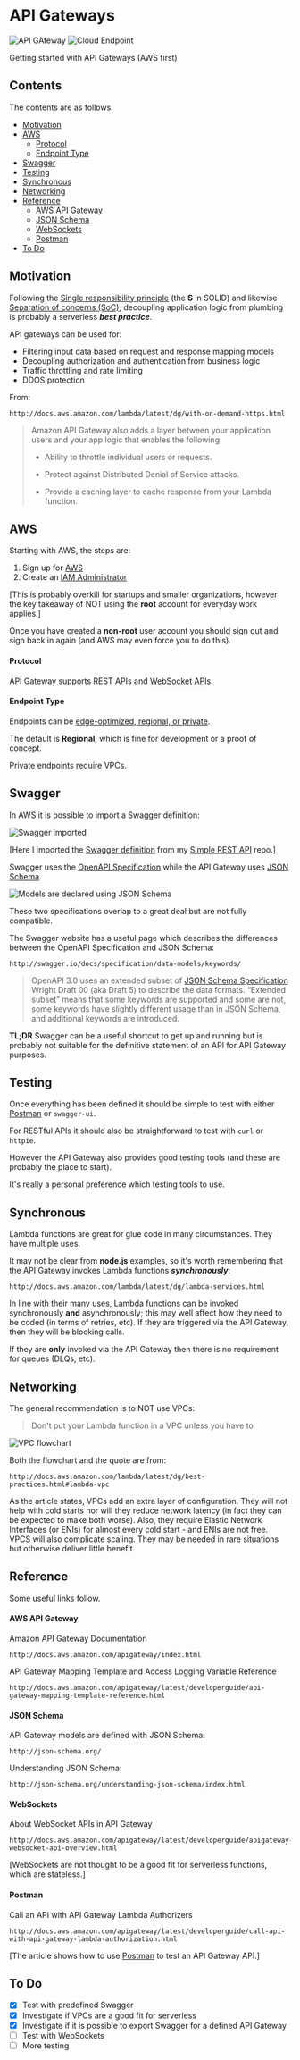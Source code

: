 # API Gateways

![API GAteway](images/ApplicationServices_AmazonAPIGateway.svg) ![Cloud Endpoint](images/Cloud_Endpoints.svg)

Getting started with API Gateways (AWS first)

## Contents

The contents are as follows.

* [Motivation](#motivation)
* [AWS](#aws)
    * [Protocol](#protocol)
    * [Endpoint Type](#endpoint-type)
* [Swagger](#swagger)
* [Testing](#testing)
* [Synchronous](#synchronous)
* [Networking](#networking)
* [Reference](#reference)
    * [AWS API Gateway](#aws-api-gateway)
    * [JSON Schema](#json-schema)
    * [WebSockets](#websockets)
    * [Postman](#postman)
* [To Do](#to-do)

## Motivation

Following the [Single responsibility principle](http://en.wikipedia.org/wiki/Single_responsibility_principle)
(the __S__ in SOLID) and likewise [Separation of concerns (SoC)](http://en.wikipedia.org/wiki/Separation_of_concerns),
decoupling application logic from plumbing is probably a serverless ___best practice___.

API gateways can be used for:

* Filtering input data based on request and response mapping models
* Decoupling authorization and authentication from business logic
* Traffic throttling and rate limiting
* DDOS protection

From:

    http://docs.aws.amazon.com/lambda/latest/dg/with-on-demand-https.html

> Amazon API Gateway also adds a layer between your application users and your app logic that enables the following:
>
> * Ability to throttle individual users or requests.
>
> * Protect against Distributed Denial of Service attacks.
>
> * Provide a caching layer to cache response from your Lambda function.

## AWS

Starting with AWS, the steps are:

1. Sign up for [AWS](http://aws.amazon.com/)
2. Create an [IAM Administrator](http://docs.aws.amazon.com/IAM/latest/UserGuide/getting-started_create-admin-group.html)

[This is probably overkill for startups and smaller organizations, however the key takeaway of NOT using the __root__ account for everyday work applies.]

Once you have created a __non-root__ user account you should sign out and sign back in again (and AWS may even force you to do this).

#### Protocol

API Gateway supports REST APIs and [WebSocket APIs](#websockets).

#### Endpoint Type

Endpoints can be [edge-optimized, regional, or private](http://docs.aws.amazon.com/apigateway/latest/developerguide/api-gateway-api-endpoint-types.html).

The default is __Regional__, which is fine for development or a proof of concept.

Private endpoints require VPCs.

## Swagger

In AWS it is possible to import a Swagger definition:

![Swagger imported](images/Swagger_imported.png)

[Here I imported the [Swagger definition](swagger.json) from my [Simple REST API](http://github.com/mramshaw/Simple-REST-API) repo.]

Swagger uses the [OpenAPI Specification](http://swagger.io/specification/) while the API Gateway uses [JSON Schema](#json-schema).

![Models are declared using JSON Schema](images/Model_JSON_Schema.png)

These two specifications overlap to a great deal but are not fully compatible.

The Swagger website has a useful page which describes the differences between the OpenAPI Specification and JSON Schema:

    http://swagger.io/docs/specification/data-models/keywords/

> OpenAPI 3.0 uses an extended subset of [JSON Schema Specification](http://json-schema.org/) Wright Draft 00 (aka Draft 5)
> to describe the data formats. “Extended subset” means that some keywords are supported and
> some are not, some keywords have slightly different usage than in JSON Schema, and additional
> keywords are introduced.

__TL;DR__ Swagger can be a useful shortcut to get up and running but is probably not suitable for the definitive statement
of an API for API Gateway purposes.

## Testing

Once everything has been defined it should be simple to test with either [Postman](#postman) or `swagger-ui`.

For RESTful APIs it should also be straightforward to test with `curl` or `httpie`.

However the API Gateway also provides good testing tools (and these are probably the place to start).

It's really a personal preference which testing tools to use.

## Synchronous

Lambda functions are great for glue code in many circumstances. They have multiple uses.

It may not be clear from __node.js__ examples, so it's worth remembering that the API Gateway
invokes Lambda functions ___synchronously___:

    http://docs.aws.amazon.com/lambda/latest/dg/lambda-services.html

In line with their many uses, Lambda functions can be invoked synchronously __and__ asynchronously;
this may well affect how they need to be coded (in terms of retries, etc). If they are triggered via
the API Gateway, then they will be blocking calls.

If they are __only__ invoked via the API Gateway then there is no requirement for queues (DLQs,
etc).

## Networking

The general recommendation is to NOT use VPCs:

> Don't put your Lambda function in a VPC unless you have to

![VPC flowchart](images/VPC-flowchart4.png)

Both the flowchart and the quote are from:

    http://docs.aws.amazon.com/lambda/latest/dg/best-practices.html#lambda-vpc

As the article states, VPCs add an extra layer of configuration. They will not help with cold starts
nor will they reduce network latency (in fact they can be expected to make both worse). Also, they
require Elastic Network Interfaces (or ENIs) for almost every cold start - and ENIs are not free.
VPCS will also complicate scaling. They may be needed in rare situations but otherwise deliver
little benefit.

## Reference

Some useful links follow.

#### AWS API Gateway

Amazon API Gateway Documentation

    http://docs.aws.amazon.com/apigateway/index.html

API Gateway Mapping Template and Access Logging Variable Reference

    http://docs.aws.amazon.com/apigateway/latest/developerguide/api-gateway-mapping-template-reference.html

#### JSON Schema

API Gateway models are defined with JSON Schema:

    http://json-schema.org/

Understanding JSON Schema:

    http://json-schema.org/understanding-json-schema/index.html

#### WebSockets

About WebSocket APIs in API Gateway

    http://docs.aws.amazon.com/apigateway/latest/developerguide/apigateway-websocket-api-overview.html

[WebSockets are not thought to be a good fit for serverless functions, which are stateless.]

#### Postman

Call an API with API Gateway Lambda Authorizers

    http://docs.aws.amazon.com/apigateway/latest/developerguide/call-api-with-api-gateway-lambda-authorization.html

[The article shows how to use [Postman](http://www.getpostman.com/) to test an API Gateway API.]

## To Do

- [x] Test with predefined Swagger
- [x] Investigate if VPCs are a good fit for serverless
- [x] Investigate if it is possible to export Swagger for a defined API Gateway
- [ ] Test with WebSockets
- [ ] More testing
